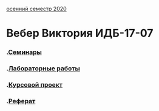 [осенний семестр 2020](https://github.com/viveber/VeberVA/blob/main/fall2020.md)
# Вебер Виктория ИДБ-17-07
### .[Семинары](https://github.com/viveber/VeberVA/blob/main/семинары21.md)
### .[Лабораторные работы]()
### .[Курсовой проект]()
### .[Реферат]()
